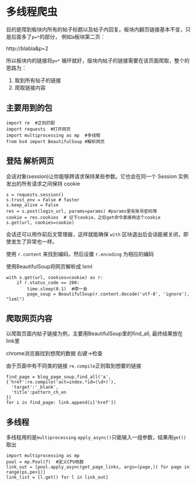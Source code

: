 # 多线程爬虫
目的是爬到板块内所有的帖子标题以及帖子内回复。板块内翻页链接基本不变，只是后面多了`p=*`的部分，
例如a板块第二页：

http://blabla&p=2

所以板块内的链接将`p=*` 循环就好，版块内帖子的链接需要在该页面爬取，整个的思路为：
  1. 取到所有帖子的链接
  2. 爬取链接内容

## 主要用到的包

    import re  #正则匹配
    import requests  #打开网页
    import multiprocessing as mp  #多线程
    from bs4 import BeautifulSoup #解析网页
## 登陆 解析网页
会话对象(session)让你能够跨请求保持某些参数。它也会在同一个 Session 实例发出的所有请求之间保持 cookie

    s = requests.session()  
    s.trust_env = False # faster  
    s.keep_alive = False
    res = s.post(login_url, params=params) #params里有账号密码等
    cookie = res.cookies  # 记下cookie，之后get命令直接用这个cookie
    s.get(url, cookies=cookie) 

  会话还可以用作前后文管理器，这样就能确保 `with` 区块退出后会话能被关闭，即使发生了异常也一样。

  使用 `r.content` 来找到编码，然后设置 `r.encoding` 为相应的编码

  使用BeautifulSoup将网页解析成 lxml


    with s.get(url, cookies=cookie) as r:  
        if r.status_code == 200:  
            time.sleep(0.1)  #停一会
            page_soup = BeautifulSoup(r.content.decode('utf-8', 'ignore'), "lxml")  

## 爬取网页内容
以爬取页面内帖子链接为例，主要用BeautifulSoup里的find_all, 最终结果放在link里

chrome浏览器找到想爬的数据 右键->检查

由于页面中有不同类的链接 `re.compile`正则取到想要的链接


    find_page = blog_page_soup.find_all('a',
    {'href':re.compile('act=index.*id=(\d+)'),  
      'target':'_blank',  
      'title':pattern_ch_en  
    })  
    for i in find_page: link.append(i['href'])
## 多线程
多线程用的是`multiprocessing` `apply_async()`只能输入一组参数，结果用`get()`取出

    import multiprocessing as mp
    pool = mp.Pool(7)  #定义CPU核数
    link_out = [pool.apply_async(get_page_links, args=(page,)) for page in range(ps,pe+1)] 
    link_list = [l.get() for l in link_out]





